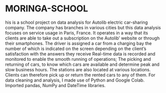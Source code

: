 # MORINGA-SCHOOL
his is a school project on data analysis for Autolib electric car-sharing company. The company has branches in various cities but this data analysis focuses on service usage in Paris, France. It operates in a way that its clients are able to take out a subscription on the Autolib’ website or through their smartphones.
The driver is assigned a car from a charging bay the number of which is indicated on the screen depending on the client’s satisfaction with the answers they receive
Real-time data is recorded and monitored to enable the smooth running of operations; The picking and returning of cars, to know which cars are available and determine peak and slow business hours. The stations are also located at various locations. Clients can therefore pick up or return the rented cars to any of them.
For data cleaning and analysis, I made use of Python and Google Colab. Imported pandas,  NumPy and DateTime libraries.